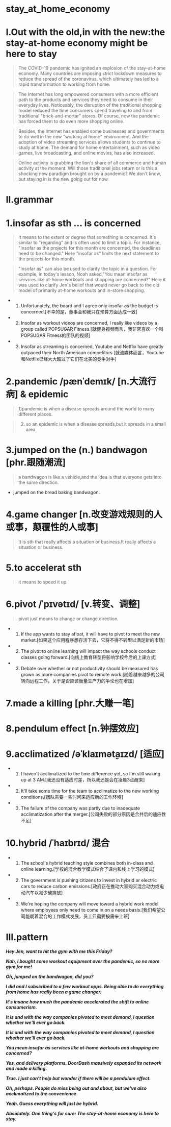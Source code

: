 # stay_at_home_economy
# I.Out with the old,in with the new:the stay-at-home economy might be here to stay
> The COVID-19 pandemic has ignited an explosion of the stay-at-home economy. Many countries are imposing strict lockdown measures to reduce the spread of the coronavirus, which ultimately has led to a rapid transformation to working from home.

> The Internet has long empowered consumers with a more efficient path to the products and services they need to consume in their everyday lives. Noticeably, the disruption of the traditional shopping model reduced the time consumers spend traveling to and from traditional "brick-and-mortar" stores. Of course, now the pandemic has forced them to do even more shopping online. 

> Besides, the Internet has enabled some businesses and governments to do well in the new "working at home" environment. And the adoption of video streaming services allows students to continue to study at home. The demand for home entertainment, such as video games, live broadcasting, and online movies, has also increased. 

> Online activity is grabbing the lion's share of all commerce and human activity at the moment. Will those traditional jobs return or is this a shocking new paradigm brought on by a pandemic? We don't know, but staying in is the new going out for now. 

# II.grammar
# 1.insofar as sth ... is concerned
> It means to the extent or degree that something is concerned.
It's similar to "regarding" and is often used to limit a topic. For instance, "Insofar as the projects for this month are concerned, the deadlines need to be changed." Here "insofar as" limits the next statement to the projects for this month.

> "Insofar as" can also be used to clarify the topic in a question. For example, in today's lesson, Noah asked,"You mean insofar as services like at-home workouts and shopping are concerned?" Here it was used to clarify Jen's belief that would never go back to the old model of primarily at-home workouts and in-store shopping.

- 1. Unfortunately, the board and I agree only insofar as the budget is concerned.[不幸的是，董事会和我只在预算方面达成一致]

- 2. Insofar as workout videos are concerned, I really like videos by a group called POPSUGAR Fitness.[就健身视频而言，我非常喜欢一个叫POPSUGAR Fitness的团队的视频]

- 3. Insofar as streaming is concerned, Youtube and Netflix have greatly outpaced their North American competitors.[就流媒体而言，Youtube和Netflix已经大大超过了它们在北美的竞争对手]

# 2.pandemic /pænˈdemɪk/ [n.大流行病] & epidemic 
> 1)pandemic is when a disease spreads around the world to many different places.

> 2) so an epidemic is when a disease spreads,but it spreads in a small area.

# 3.jumped on the (n.) bandwagon [phr.跟随潮流]
> a bandwagon is like a vehicle,and the idea is that everyone gets into the same direction.

- jumped on the bread baking bandwagon.

# 4.game changer [n.改变游戏规则的人或事，颠覆性的人或事]
> It is sth that really affects a situation or business.It really affects a situation or business.

# 5.to accelerat sth  
> it means to speed it up.

# 6.pivot /ˈpɪvətɪd/ [v.转变、调整]
> pivot just means to change or change direction.

- 1. If the app wants to stay afloat, it will have to pivot to meet the new market.[如果这个应用程序想存活下去，它将不得不转型以满足新的市场]

- 2. The pivot to online learning will impact the way schools conduct classes going forward.[向线上教育转型将影响学校今后的上课方式]

- 3. Debate over whether or not productivity should be measured has grown as more companies pivot to remote work.[随着越来越多的公司转向远程工作，关于是否应该衡量生产力的争论也在增加]

# 7.made a killing [phr.大赚一笔]

# 8.pendulum effect [n.钟摆效应]

# 9.acclimatized /əˈklaɪmət̬aɪzd/ [适应]
- 1. I haven't acclimatized to the time difference yet, so I'm still waking up at 3 AM.[我还没有适应时差，所以我还是会在凌晨3点醒来]

- 2. It'll take some time for the team to acclimatize to the new working conditions.[团队需要一些时间来适应新的工作环境]

- 3. The failure of the company was partly due to inadequate acclimatization after the merger.[公司失败的部分原因是合并后的适应性不足]

# 10.hybrid /ˈhaɪbrɪd/ 混合
- 1. The school's hybrid teaching style combines both in-class and online learning.[学校的混合教学模式结合了课内和线上学习的模式]

- 2. The government is pushing citizens to invest in hybrid or electric cars to reduce carbon emissions.[政府正在推动大家购买混合动力或电动汽车以减少碳排放]

- 3. We're hoping the company will move toward a hybrid work model where employees only need to come in on a needs basis.[我们希望公司能朝着混合的工作模式发展，员工只需要按需来上班]

# III.pattern
***Hey Jen, want to hit the gym with me this Friday?***

***Nah, I bought some workout equipment over the pandemic, so no more gym for me!***

***Oh, jumped on the bandwagon, did you?***

***I did and I subscribed to a few workout apps. Being able to do everything from home has really been a game changer.***

***It's insane how much the pandemic accelerated the shift to online consumerism.***

***It is and with the way companies pivoted to meet demand, I question whether we'll ever go back.***

***It is and with the way companies pivoted to meet demand, I question whether we'll ever go back.***

***You mean insofar as services like at-home workouts and shopping are concerned?***

***Yes, and delivery platforms. DoorDash massively expanded its network and made a killing.***

***True. I just can't help but wonder if there will be a pendulum effect.***

***Oh, perhaps. People do miss being out and about, but we've also acclimatized to the convenience.***

***Yeah. Guess everything will just be hybrid.***

***Absolutely. One thing's for sure: The stay-at-home economy is here to stay.***




